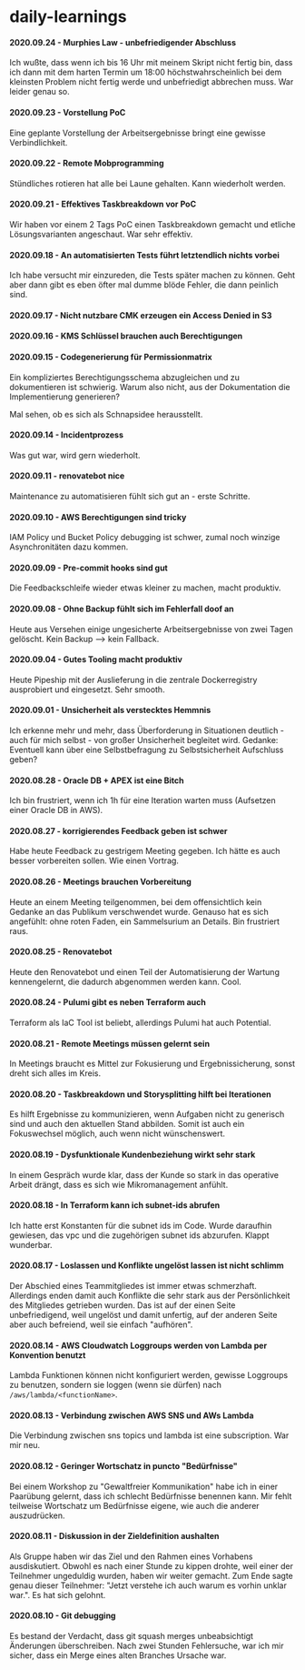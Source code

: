 # daily-learnings


#### 2020.09.24 - Murphies Law - unbefriedigender Abschluss

Ich wußte, dass wenn ich bis 16 Uhr mit meinem Skript nicht fertig bin, dass
ich dann mit dem harten Termin um 18:00 höchstwahrscheinlich bei dem kleinsten
Problem nicht fertig werde und unbefriedigt abbrechen muss. War leider genau so. 

#### 2020.09.23 - Vorstellung PoC

Eine geplante Vorstellung der Arbeitsergebnisse bringt eine gewisse Verbindlichkeit. 

#### 2020.09.22 - Remote Mobprogramming

Stündliches rotieren hat alle bei Laune gehalten. Kann wiederholt werden.

#### 2020.09.21 - Effektives Taskbreakdown vor PoC

Wir haben vor einem 2 Tags PoC einen Taskbreakdown gemacht und 
etliche Lösungsvarianten angeschaut. War sehr effektiv.
 
#### 2020.09.18 - An automatisierten Tests führt letztendlich nichts vorbei

Ich habe versucht mir einzureden, die Tests später machen zu können. Geht aber dann gibt es eben 
öfter mal dumme blöde Fehler, die dann peinlich sind. 

#### 2020.09.17 - Nicht nutzbare CMK erzeugen ein Access Denied in S3

#### 2020.09.16 - KMS Schlüssel brauchen auch Berechtigungen

#### 2020.09.15 - Codegenerierung für Permissionmatrix

Ein kompliziertes Berechtigungsschema abzugleichen und zu dokumentieren ist schwierig.
Warum also nicht, aus der Dokumentation die Implementierung generieren?

Mal sehen, ob es sich als Schnapsidee herausstellt. 
 
#### 2020.09.14 - Incidentprozess 

Was gut war, wird gern wiederholt.

#### 2020.09.11 - renovatebot nice

Maintenance zu automatisieren fühlt sich gut an - erste Schritte.

#### 2020.09.10 - AWS Berechtigungen sind tricky

IAM Policy und Bucket Policy debugging ist schwer, zumal noch winzige Asynchronitäten dazu kommen.

#### 2020.09.09 - Pre-commit hooks sind gut

Die Feedbackschleife wieder etwas kleiner zu machen, macht produktiv.

#### 2020.09.08 - Ohne Backup fühlt sich im Fehlerfall doof an

Heute aus Versehen einige ungesicherte Arbeitsergebnisse von zwei Tagen gelöscht. Kein Backup --> kein Fallback.

#### 2020.09.04 - Gutes Tooling macht produktiv

Heute Pipeship mit der Auslieferung in die zentrale Dockerregistry ausprobiert und eingesetzt. Sehr smooth.

#### 2020.09.01 - Unsicherheit als verstecktes Hemmnis

Ich erkenne mehr und mehr, dass Überforderung in Situationen 
deutlich - auch für mich selbst - von großer Unsicherheit begleitet wird.
Gedanke: Eventuell kann über eine Selbstbefragung zu Selbstsicherheit Aufschluss geben?

#### 2020.08.28 - Oracle DB + APEX ist eine Bitch

Ich bin frustriert, wenn ich 1h für eine Iteration warten muss (Aufsetzen einer Oracle DB in AWS). 

#### 2020.08.27 - korrigierendes Feedback geben ist schwer

Habe heute Feedback zu gestrigem Meeting gegeben. Ich hätte es auch besser vorbereiten sollen. Wie einen Vortrag.

#### 2020.08.26 - Meetings brauchen Vorbereitung

Heute an einem Meeting teilgenommen, bei dem offensichtlich kein Gedanke an das Publikum verschwendet wurde.
Genauso hat es sich angefühlt: ohne roten Faden, ein Sammelsurium an Details.
Bin frustriert raus.  
 
#### 2020.08.25 - Renovatebot 

Heute den Renovatebot und einen Teil der Automatisierung der Wartung kennengelernt, 
die dadurch abgenommen werden kann. Cool. 

#### 2020.08.24 - Pulumi gibt es neben Terraform auch

Terraform als IaC Tool ist beliebt, allerdings Pulumi hat auch Potential.

#### 2020.08.21 - Remote Meetings müssen gelernt sein

In Meetings braucht es Mittel zur Fokusierung und Ergebnissicherung, 
sonst dreht sich alles im Kreis.

#### 2020.08.20 - Taskbreakdown und Storysplitting hilft bei Iterationen

Es hilft Ergebnisse zu kommunizieren, wenn Aufgaben nicht zu generisch sind und auch 
den aktuellen Stand abbilden. Somit ist auch ein Fokuswechsel möglich, auch wenn nicht wünschenswert. 

#### 2020.08.19 - Dysfunktionale Kundenbeziehung wirkt sehr stark

In einem Gespräch wurde klar, dass der Kunde so stark in das operative Arbeit drängt, dass es
sich wie Mikromanagement anfühlt. 
 
#### 2020.08.18 - In Terraform kann ich subnet-ids abrufen

Ich hatte erst Konstanten für die subnet ids im Code. Wurde daraufhin gewiesen, das vpc und die zugehörigen 
subnet ids abzurufen. Klappt wunderbar.  

#### 2020.08.17 - Loslassen und Konflikte ungelöst lassen ist nicht schlimm

Der Abschied eines Teammitgliedes ist immer etwas schmerzhaft. Allerdings enden damit auch 
Konflikte die sehr stark aus der Persönlichkeit des Mitgliedes getrieben wurden. Das ist auf der einen
Seite unbefriedigend, weil ungelöst und damit unfertig, auf der anderen Seite aber auch
befreiend, weil sie einfach "aufhören".  

#### 2020.08.14 - AWS Cloudwatch Loggroups werden von Lambda per Konvention benutzt 

Lambda Funktionen können nicht konfiguriert werden, gewisse Loggroups zu benutzen, sondern
 sie loggen (wenn sie dürfen) nach `/aws/lambda/<functionName>`.

#### 2020.08.13 - Verbindung zwischen AWS SNS und AWs Lambda

Die Verbindung zwischen sns topics und lambda ist eine subscription. War mir neu.

#### 2020.08.12 - Geringer Wortschatz in puncto "Bedürfnisse"

Bei einem Workshop zu "Gewaltfreier Kommunikation" habe ich in einer Paarübung gelernt, dass ich schlecht Bedürfnisse 
benennen kann. Mir fehlt teilweise Wortschatz um Bedürfnisse eigene, wie auch die anderer auszudrücken.

#### 2020.08.11 - Diskussion in der Zieldefinition aushalten

Als Gruppe haben wir das Ziel und den Rahmen eines Vorhabens ausdiskutiert. Obwohl es 
nach einer Stunde zu kippen drohte, weil einer der Teilnehmer ungeduldig wurden, haben wir weiter gemacht.
Zum Ende sagte genau dieser Teilnehmer: "Jetzt verstehe ich auch warum es vorhin unklar war.". Es hat sich gelohnt.

#### 2020.08.10 - Git debugging

Es bestand der Verdacht, dass git squash merges unbeabsichtigt Änderungen überschreiben. 
Nach zwei Stunden Fehlersuche, war ich mir sicher, dass ein Merge eines alten Branches Ursache war.
 